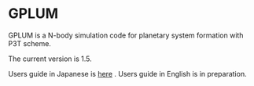 # GPLUM
GPLUM is a N-body simulation code for planetary system formation with P3T scheme.

The current version is 1.5.

Users guide in Japanese is [here](/doc/UsersGuide_japanese.pdf) .
Users guide in English is in preparation.
